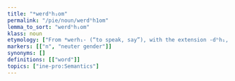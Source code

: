 ```yaml
---
title: "*werdʰh₁om"
permalink: "/pie/noun/werdʰh1om"
lemma_to_sort: "werdʰh₁om"
klass: noun
etymology: ["From *werh₁- (“to speak, say”), with the extension -dʰh₁, which expresses the perfective aspect. "]
markers: [["n", "neuter gender"]]
synonyms: []
definitions: [["word"]]
topics: ["ine-pro:Semantics"]
---
```

